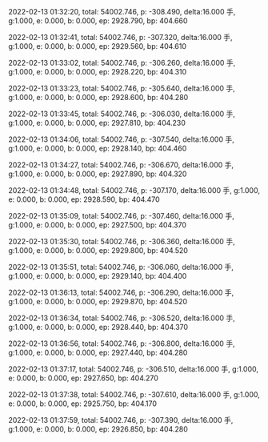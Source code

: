 2022-02-13 01:32:20, total: 54002.746, p: -308.490, delta:16.000 手, g:1.000, e: 0.000, b: 0.000, ep: 2928.790, bp: 404.660

2022-02-13 01:32:41, total: 54002.746, p: -307.320, delta:16.000 手, g:1.000, e: 0.000, b: 0.000, ep: 2929.560, bp: 404.610

2022-02-13 01:33:02, total: 54002.746, p: -306.260, delta:16.000 手, g:1.000, e: 0.000, b: 0.000, ep: 2928.220, bp: 404.310

2022-02-13 01:33:23, total: 54002.746, p: -305.640, delta:16.000 手, g:1.000, e: 0.000, b: 0.000, ep: 2928.600, bp: 404.280

2022-02-13 01:33:45, total: 54002.746, p: -306.030, delta:16.000 手, g:1.000, e: 0.000, b: 0.000, ep: 2927.810, bp: 404.230

2022-02-13 01:34:06, total: 54002.746, p: -307.540, delta:16.000 手, g:1.000, e: 0.000, b: 0.000, ep: 2928.140, bp: 404.460

2022-02-13 01:34:27, total: 54002.746, p: -306.670, delta:16.000 手, g:1.000, e: 0.000, b: 0.000, ep: 2927.890, bp: 404.320

2022-02-13 01:34:48, total: 54002.746, p: -307.170, delta:16.000 手, g:1.000, e: 0.000, b: 0.000, ep: 2928.590, bp: 404.470

2022-02-13 01:35:09, total: 54002.746, p: -307.460, delta:16.000 手, g:1.000, e: 0.000, b: 0.000, ep: 2927.500, bp: 404.370

2022-02-13 01:35:30, total: 54002.746, p: -306.360, delta:16.000 手, g:1.000, e: 0.000, b: 0.000, ep: 2929.800, bp: 404.520

2022-02-13 01:35:51, total: 54002.746, p: -306.060, delta:16.000 手, g:1.000, e: 0.000, b: 0.000, ep: 2929.140, bp: 404.400

2022-02-13 01:36:13, total: 54002.746, p: -306.290, delta:16.000 手, g:1.000, e: 0.000, b: 0.000, ep: 2929.870, bp: 404.520

2022-02-13 01:36:34, total: 54002.746, p: -306.520, delta:16.000 手, g:1.000, e: 0.000, b: 0.000, ep: 2928.440, bp: 404.370

2022-02-13 01:36:56, total: 54002.746, p: -306.800, delta:16.000 手, g:1.000, e: 0.000, b: 0.000, ep: 2927.440, bp: 404.280

2022-02-13 01:37:17, total: 54002.746, p: -306.510, delta:16.000 手, g:1.000, e: 0.000, b: 0.000, ep: 2927.650, bp: 404.270

2022-02-13 01:37:38, total: 54002.746, p: -307.610, delta:16.000 手, g:1.000, e: 0.000, b: 0.000, ep: 2925.750, bp: 404.170

2022-02-13 01:37:59, total: 54002.746, p: -307.390, delta:16.000 手, g:1.000, e: 0.000, b: 0.000, ep: 2926.850, bp: 404.280
